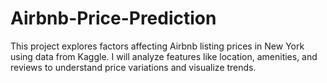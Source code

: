 # Airbnb-Price-Prediction
This project explores factors affecting Airbnb listing prices in New York using data from Kaggle. I will analyze features like location, amenities, and reviews to understand price variations and visualize trends.
